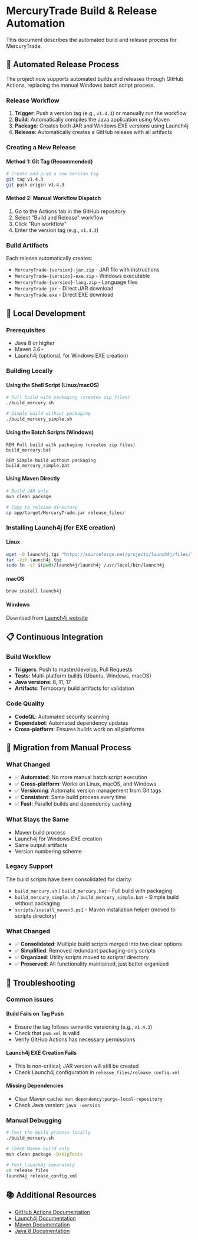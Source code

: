 # MercuryTrade Build & Release Automation

This document describes the automated build and release process for MercuryTrade.

## 🚀 Automated Release Process

The project now supports automated builds and releases through GitHub Actions, replacing the manual Windows batch script process.

### Release Workflow

1. **Trigger**: Push a version tag (e.g., `v1.4.3`) or manually run the workflow
2. **Build**: Automatically compiles the Java application using Maven
3. **Package**: Creates both JAR and Windows EXE versions using Launch4j
4. **Release**: Automatically creates a GitHub release with all artifacts

### Creating a New Release

#### Method 1: Git Tag (Recommended)
```bash
# Create and push a new version tag
git tag v1.4.3
git push origin v1.4.3
```

#### Method 2: Manual Workflow Dispatch
1. Go to the Actions tab in the GitHub repository
2. Select "Build and Release" workflow
3. Click "Run workflow"
4. Enter the version tag (e.g., `v1.4.3`)

### Build Artifacts

Each release automatically creates:
- `MercuryTrade-{version}-jar.zip` - JAR file with instructions
- `MercuryTrade-{version}-exe.zip` - Windows executable
- `MercuryTrade-{version}-lang.zip` - Language files
- `MercuryTrade.jar` - Direct JAR download
- `MercuryTrade.exe` - Direct EXE download

## 🔧 Local Development

### Prerequisites
- Java 8 or higher
- Maven 3.6+
- Launch4j (optional, for Windows EXE creation)

### Building Locally

#### Using the Shell Script (Linux/macOS)
```bash
# Full build with packaging (creates zip files)
./build_mercury.sh

# Simple build without packaging
./build_mercury_simple.sh
```

#### Using the Batch Scripts (Windows)
```batch
REM Full build with packaging (creates zip files)
build_mercury.bat

REM Simple build without packaging
build_mercury_simple.bat
```

#### Using Maven Directly
```bash
# Build JAR only
mvn clean package

# Copy to release directory
cp app/target/MercuryTrade.jar release_files/
```

### Installing Launch4j (for EXE creation)

#### Linux
```bash
wget -O launch4j.tgz "https://sourceforge.net/projects/launch4j/files/launch4j-3/3.50/launch4j-3.50-linux-x64.tgz/download"
tar -xzf launch4j.tgz
sudo ln -sf $(pwd)/launch4j/launch4j /usr/local/bin/launch4j
```

#### macOS
```bash
brew install launch4j
```

#### Windows
Download from [Launch4j website](http://launch4j.sourceforge.net/)

## 📋 Continuous Integration

### Build Workflow
- **Triggers**: Push to master/develop, Pull Requests
- **Tests**: Multi-platform builds (Ubuntu, Windows, macOS)
- **Java versions**: 8, 11, 17
- **Artifacts**: Temporary build artifacts for validation

### Code Quality
- **CodeQL**: Automated security scanning
- **Dependabot**: Automated dependency updates
- **Cross-platform**: Ensures builds work on all platforms

## 🔄 Migration from Manual Process

### What Changed
- ✅ **Automated**: No more manual batch script execution
- ✅ **Cross-platform**: Works on Linux, macOS, and Windows
- ✅ **Versioning**: Automatic version management from Git tags
- ✅ **Consistent**: Same build process every time
- ✅ **Fast**: Parallel builds and dependency caching

### What Stays the Same
- Maven build process
- Launch4j for Windows EXE creation
- Same output artifacts
- Version numbering scheme

### Legacy Support
The build scripts have been consolidated for clarity:
- `build_mercury.sh` / `build_mercury.bat` - Full build with packaging
- `build_mercury_simple.sh` / `build_mercury_simple.bat` - Simple build without packaging
- `scripts/install_maven3.ps1` - Maven installation helper (moved to scripts directory)

### What Changed
- ✅ **Consolidated**: Multiple build scripts merged into two clear options
- ✅ **Simplified**: Removed redundant packaging-only scripts
- ✅ **Organized**: Utility scripts moved to scripts/ directory
- ✅ **Preserved**: All functionality maintained, just better organized

## 🐛 Troubleshooting

### Common Issues

#### Build Fails on Tag Push
- Ensure the tag follows semantic versioning (e.g., `v1.4.3`)
- Check that `pom.xml` is valid
- Verify GitHub Actions has necessary permissions

#### Launch4j EXE Creation Fails
- This is non-critical; JAR version will still be created
- Check Launch4j configuration in `release_files/release_config.xml`

#### Missing Dependencies
- Clear Maven cache: `mvn dependency:purge-local-repository`
- Check Java version: `java -version`

### Manual Debugging
```bash
# Test the build process locally
./build_mercury.sh

# Check Maven build only
mvn clean package -DskipTests

# Test Launch4j separately
cd release_files
launch4j release_config.xml
```

## 📚 Additional Resources

- [GitHub Actions Documentation](https://docs.github.com/en/actions)
- [Launch4j Documentation](http://launch4j.sourceforge.net/docs.html)
- [Maven Documentation](https://maven.apache.org/guides/)
- [Java 8 Documentation](https://docs.oracle.com/javase/8/docs/)
